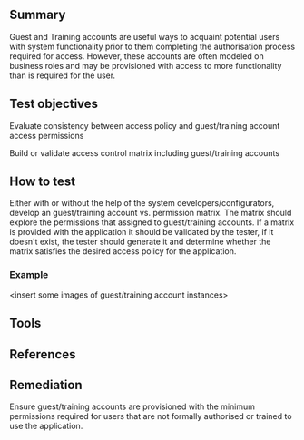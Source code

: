## Summary

Guest and Training accounts are useful ways to acquaint potential users
with system functionality prior to them completing the authorisation
process required for access. However, these accounts are often modeled
on business roles and may be provisioned with access to more
functionality than is required for the user.

## Test objectives

Evaluate consistency between access policy and guest/training account
access permissions

Build or validate access control matrix including guest/training
accounts

## How to test

Either with or without the help of the system developers/configurators,
develop an guest/training account vs. permission matrix. The matrix
should explore the permissions that assigned to guest/training accounts.
If a matrix is provided with the application it should be validated by
the tester, if it doesn't exist, the tester should generate it and
determine whether the matrix satisfies the desired access policy for the
application.

### Example

<insert some images of guest/training account instances>

## Tools

## References

## Remediation

Ensure guest/training accounts are provisioned with the minimum
permissions required for users that are not formally authorised or
trained to use the application.